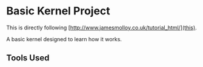 Basic Kernel Project
====================

This is directly following [http://www.jamesmolloy.co.uk/tutorial_html/](this).

A basic kernel designed to learn how it works.

Tools Used
----------



